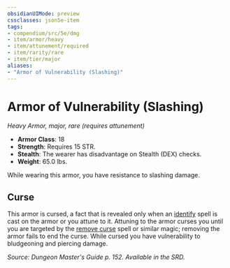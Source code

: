 ```yaml
---
obsidianUIMode: preview
cssclasses: json5e-item
tags:
- compendium/src/5e/dmg
- item/armor/heavy
- item/attunement/required
- item/rarity/rare
- item/tier/major
aliases: 
- "Armor of Vulnerability (Slashing)"
---
```

# Armor of Vulnerability (Slashing)
*Heavy Armor, major, rare (requires attunement)*  

- **Armor Class**: 18
- **Strength**: Requires 15 STR.
- **Stealth**: The wearer has disadvantage on Stealth (DEX) checks.
- **Weight**: 65.0 lbs.

While wearing this armor, you have resistance to slashing damage.

## Curse

This armor is cursed, a fact that is revealed only when an [identify](z_compendium/spells/identify.md) spell is cast on the armor or you attune to it. Attuning to the armor curses you until you are targeted by the [remove curse](z_compendium/spells/remove-curse.md) spell or similar magic; removing the armor fails to end the curse. While cursed you have vulnerability to bludgeoning and piercing damage.

*Source: Dungeon Master's Guide p. 152. Available in the SRD.*